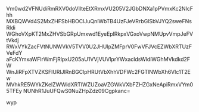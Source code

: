 Vm0wd2VFNUdiRmRXV0doVllteEtXRmxVU205V2JGbDNXa1pPVmxKc2NIcFhh
MXBQWVd4S2MxZHFSbHBOClJuQnlWbTB4UzFJeVRrbGlSbVJYQ2sweFNsRldi
WGhoVXpKT2MxZHVSbGRpUmxwd1EyeEplRkpxVGxoVwpNMUpvVmpJeFVtVkdj
RWxVYkZacFVtNUNWVkV5TVV0U2JHUlpZMFprV0FwVFJVcEZWbXRTUzFVeFdY
aFcKYmxaWFlrWmFjRlpxU205aU1VVjVUVlprYWxacldsWldiWGhMVkdkd2FW
WnJiRFpXTVZKSFlURlJlRnBGClpHRUtVbXhhVDFWc2FGTlNWbXh6Vlc1T2Ew
MVhkRE5WYkZKelZWWldXRTlWZUZoaVZGWkVXbFZHZGxNeApiRmxVYm05TFEy
NUNhR1JuUFQwS0NuZHpZdz09Cgpkanc=

wyp